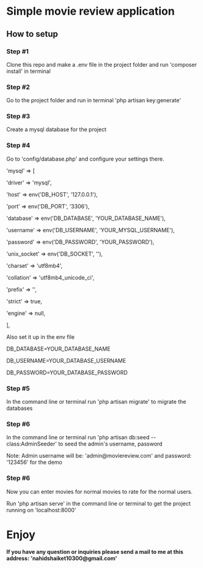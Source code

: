 <h1>Simple movie review application</h1>
<h2>How to setup</h2>
<h3>Step #1</h3>
<p>Clone this repo and make a .env file in the project folder and run 'composer install' in terminal</p>
<h3>Step #2</h3>
<p>Go to the project folder and run in terminal 'php artisan key:generate'</p>
<h3>Step #3</h3>
<p>Create a mysql database for the project</p>
<h3>Step #4</h3>
<p>Go to 'config/database.php' and configure your settings there.</p>
<p>'mysql' => [</p>
               <p>'driver' => 'mysql',</p>
               <p>'host' => env('DB_HOST', '127.0.0.1'),</p>
               <p>'port' => env('DB_PORT', '3306'),</p>
               <p>'database' => env('DB_DATABASE', 'YOUR_DATABASE_NAME'),</p>
               <p>'username' => env('DB_USERNAME', 'YOUR_MYSQL_USERNAME'),</p>
               <p>'password' => env('DB_PASSWORD', 'YOUR_PASSWORD'),</p>
               <p>'unix_socket' => env('DB_SOCKET', ''),</p>
               <p>'charset' => 'utf8mb4',</p>
               <p>'collation' => 'utf8mb4_unicode_ci',</p>
               <p>'prefix' => '',</p>
               <p>'strict' => true,</p>
               <p>'engine' => null,</p>
           <p>],</p>
<p>Also set it up in the env file</p>
<p>DB_DATABASE=YOUR_DATABASE_NAME</p>
<p>DB_USERNAME=YOUR_DATABASE_USERNAME</p>
<p>DB_PASSWORD=YOUR_DATABASE_PASSWORD</p>
<h3>Step #5</h3>
<p>In the command line or terminal run 'php artisan migrate' to migrate the databases</p>
<h3>Step #6</h3>
<p>In the command line or terminal run 'php artisan db:seed --class:AdminSeeder' to seed the admin's username, password</p>
<p>Note: Admin username will be: 'admin@moviereview.com' and password: '123456' for the demo</p>
<h3>Step #6</h3>
<p>Now you can enter movies for normal movies to rate for the normal users.</p>
<p>Run 'php artisan serve' in the command line or terminal to get the project running on 'localhost:8000'</p>

<h1>Enjoy</h1>

<h4>If you have any question or inquiries please send a mail to me at this address: 'nahidshaiket10300@gmail.com'</h4>
